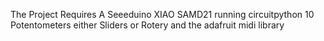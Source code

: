 The Project Requires A Seeeduino XIAO SAMD21 running circuitpython
10 Potentometers either Sliders or Rotery
and the adafruit midi library
